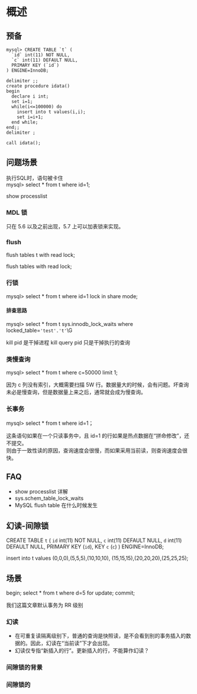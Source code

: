 # 概述

## 预备

```{}
mysql> CREATE TABLE `t` (
  `id` int(11) NOT NULL,
  `c` int(11) DEFAULT NULL,
  PRIMARY KEY (`id`)
) ENGINE=InnoDB;

delimiter ;;
create procedure idata()
begin
  declare i int;
  set i=1;
  while(i<=100000) do
    insert into t values(i,i);
    set i=i+1;
  end while;
end;;
delimiter ;

call idata();
```

## 问题场景

执行SQL时，语句被卡住  
mysql> select * from t where id=1;  

show processlist

### MDL 锁

只在 5.6 以及之前出现，5.7 上可以加表锁来实现。  

### flush

flush tables t with read lock;

flush tables with read lock;

### 行锁

mysql> select * from t where id=1 lock in share mode; 

#### 排查思路

mysql> select * from t sys.innodb_lock_waits where locked_table=`'test'.'t'`\G

kill pid 是干掉进程
kill query pid 只是干掉执行的查询

### 类慢查询

mysql> select * from t where c=50000 limit 1;

因为 c 列没有索引，大概需要扫描 5W 行。数据量大的时候，会有问题。坏查询未必是慢查询，但是数据量上来之后，通常就会成为慢查询。  

### 长事务

mysql> select * from t where id=1；

这条语句如果在一个只读事务中，且 id=1 的行如果是热点数据在“拼命修改”，还不提交。  
则由于一致性读的原因，查询速度会很慢，而如果采用当前读，则查询速度会很快。  

## FAQ

- show processlist 详解
- sys.schem_table_lock_waits
- MySQL flush table 在什么时候发生

## 幻读-间隙锁

CREATE TABLE `t` (
  `id` int(11) NOT NULL,
  `c` int(11) DEFAULT NULL,
  `d` int(11) DEFAULT NULL,
  PRIMARY KEY (`id`),
  KEY `c` (`c`)
) ENGINE=InnoDB;

insert into t values
(0,0,0),(5,5,5),(10,10,10),
(15,15,15),(20,20,20),(25,25,25);

## 场景

begin;
select * from t where d=5 for update;
commit;

我们这篇文章默认事务为 RR 级别

### 幻读

* 在可重复读隔离级别下，普通的查询是快照读，是不会看到别的事务插入的数据的。因此，幻读在“当前读”下才会出现。  
* 幻读仅专指“新插入的行”。更新插入的行，不能算作幻读？  

### 间隙锁的背景

### 间隙锁的
